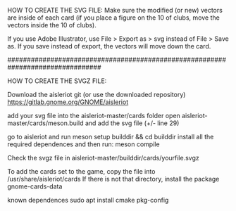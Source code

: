 HOW TO CREATE THE SVG FILE:
Make sure the modified (or new) vectors are inside of each card (if you place a figure on the 10 of clubs, move the vectors inside the 10 of clubs).

If you use Adobe Illustrator, use File > Export as > svg instead of File > Save as. If you save instead of export, the vectors will move down the card.

################################################################################

HOW TO CREATE THE SVGZ FILE:

Download the aisleriot git (or use the downloaded repository)
https://gitlab.gnome.org/GNOME/aisleriot

add your svg file into the aisleriot-master/cards folder
open aisleriot-master/cards/meson.build and add the svg file (+/- line 29)

go to aisleriot and run meson setup builddir && cd builddir
install all the required dependences and then run:
meson compile

Check the svgz file in aisleriot-master/builddir/cards/yourfile.svgz


To add the cards set to the game, copy the file into /usr/share/aisleriot/cards
If there is not that directory, install the package gnome-cards-data

known dependences
sudo apt install cmake pkg-config